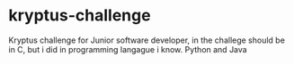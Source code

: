 # kryptus-challenge


Kryptus challenge for Junior software developer, in the challege should be in C, but i did in programming langague i know. Python and Java
